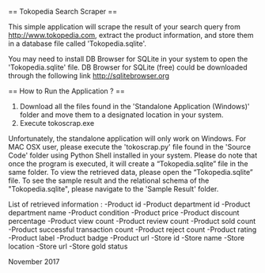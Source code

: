 == Tokopedia Search Scraper ==

This simple application will scrape the result of your search query from http://www.tokopedia.com,
extract the product information, and store them in a database file called 'Tokopedia.sqlite'.

You may need to install DB Browser for SQLite in your system to open the 'Tokopedia.sqlite'
file. DB Browser for SQLite (free) could be downloaded through the following link http://sqlitebrowser.org

== How to Run the Application ? ==  

1. Download all the files found in the 'Standalone Application (Windows)' folder and
  move them to a designated location in your system.
2. Execute tokoscrap.exe

Unfortunately, the standalone application will only work on Windows. For MAC OSX user,
please execute the 'tokoscrap.py' file found in the 'Source Code' folder using Python Shell
installed in your system. Please do note that once the program is executed,
it will create a “Tokopedia.sqlite” file in the same folder. To view the retrieved data,
please open the “Tokopedia.sqlite” file. To see the sample result and the
relational schema of the "Tokopedia.sqlite", please navigate to the
'Sample Result' folder.

List of retrieved information :
-Product id
-Product department id
-Product department name
-Product condition
-Product price
-Product discount percentage
-Product view count
-Product review count
-Product sold count
-Product successful transaction count
-Product reject count
-Product rating
-Product label
-Product badge
-Product url
-Store id
-Store name
-Store location
-Store url
-Store gold status

November 2017

